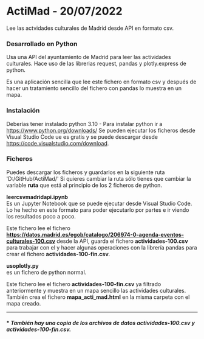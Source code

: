 # ActiMad - 20/07/2022
Lee las actvidades culturales de Madrid desde API en formato csv. 

### Desarrollado en Python
Usa una API del ayuntamiento de Madrid para leer las actividades culturales.
Hace uso de las librerias request, pandas y plotly.express de python.

Es una aplicación sencilla que lee este fichero en formato csv y después de hacer un tratamiento sencillo del fichero con pandas lo muestra en un mapa.

### Instalación

Deberías tener instalado python 3.10 - Para instalar python ir a https://www.python.org/downloads/
Se pueden ejecutar los ficheros desde Visual Studio Code ue es gratis y se puede descargar desde https://code.visualstudio.com/download.

### Ficheros

Puedes descargar los ficheros y guardarlos en la siguiente ruta 'D:/GitHub/ActiMad/'
Si quieres cambiar la ruta sólo tienes que cambiar la variable **ruta** que está al principio de los 2 ficheros de python.

**leercsvmadridapi.ipynb**  
Es un Jupyter Notebook que se puede ejecutar desde Visual Studio Code. Lo he hecho en este formato para poder ejecutarlo por partes e ir viendo los resultados poco a poco. 

Este fichero lee el fichero **https://datos.madrid.es/egob/catalogo/206974-0-agenda-eventos-culturales-100.csv** desde la API, guarda el fichero **actividades-100.csv** para trabajar con el y hacer algunas operaciones con la librería pandas para crear el fichero **actividades-100-fin.csv**.

**usoplotly.py**  
es un fichero de python normal.  

Este fichero lee el fichero **actividades-100-fin.csv** ya filtrado anteriormente y muestra en un mapa sencillo las actividades culturales.
También crea el fichero **mapa_acti_mad.html** en la misma carpeta con el mapa creado.
  
***
    
#### * *También hay una copia de los archivos de datos **actividades-100.csv** y **actividades-100-fin.csv**.*

